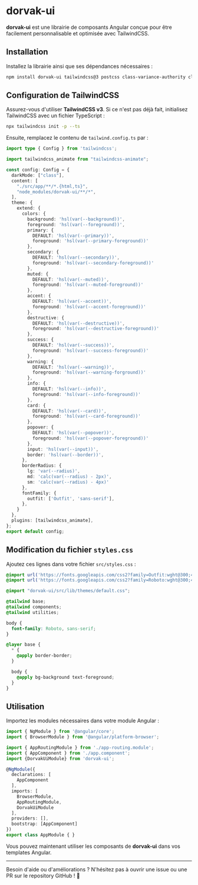 # dorvak-ui

**dorvak-ui** est une librairie de composants Angular conçue pour être facilement personnalisable et optimisée avec TailwindCSS.

## Installation

Installez la librairie ainsi que ses dépendances nécessaires :

```sh
npm install dorvak-ui tailwindcss@3 postcss class-variance-authority clsx lucide-angular tailwind-merge tailwindcss-animate
```

## Configuration de TailwindCSS

Assurez-vous d'utiliser **TailwindCSS v3**. Si ce n'est pas déjà fait, initialisez TailwindCSS avec un fichier TypeScript :

```sh
npx tailwindcss init -p --ts
```

Ensuite, remplacez le contenu de `tailwind.config.ts` par :

```ts
import type { Config } from 'tailwindcss';

import tailwindcss_animate from "tailwindcss-animate";

const config: Config = {
  darkMode: ["class"],
  content: [
    "./src/app/**/*.{html,ts}",
    "node_modules/dorvak-ui/**/*",
  ],
  theme: {
    extend: {
      colors: {
        background: 'hsl(var(--background))',
        foreground: 'hsl(var(--foreground))',
        primary: {
          DEFAULT: 'hsl(var(--primary))',
          foreground: 'hsl(var(--primary-foreground))'
        },
        secondary: {
          DEFAULT: 'hsl(var(--secondary))',
          foreground: 'hsl(var(--secondary-foreground))'
        },
        muted: {
          DEFAULT: 'hsl(var(--muted))',
          foreground: 'hsl(var(--muted-foreground))'
        },
        accent: {
          DEFAULT: 'hsl(var(--accent))',
          foreground: 'hsl(var(--accent-foreground))'
        },
        destructive: {
          DEFAULT: 'hsl(var(--destructive))',
          foreground: 'hsl(var(--destructive-foreground))'
        },
        success: {
          DEFAULT: 'hsl(var(--success))',
          foreground: 'hsl(var(--success-foreground))'
        },
        warning: {
          DEFAULT: 'hsl(var(--warning))',
          foreground: 'hsl(var(--warning-forground))'
        },
        info: {
          DEFAULT: 'hsl(var(--info))',
          foreground: 'hsl(var(--info-foreground))'
        },
        card: {
          DEFAULT: 'hsl(var(--card))',
          foreground: 'hsl(var(--card-foreground))'
        },
        popover: {
          DEFAULT: 'hsl(var(--popover))',
          foreground: 'hsl(var(--popover-foreground))'
        },
        input: 'hsl(var(--input))',
        border: 'hsl(var(--border))',
      },
      borderRadius: {
        lg: 'var(--radius)',
        md: 'calc(var(--radius) - 2px)',
        sm: 'calc(var(--radius) - 4px)'
      },
      fontFamily: {
        outfit: ['Outfit', 'sans-serif'],
      },
    }
  },
  plugins: [tailwindcss_animate],
};
export default config;

```

## Modification du fichier `styles.css`

Ajoutez ces lignes dans votre fichier `src/styles.css` :

```css
@import url('https://fonts.googleapis.com/css2?family=Outfit:wght@300;400;500;600;700&display=swap');
@import url('https://fonts.googleapis.com/css2?family=Roboto:wght@300;400;500;600;700&display=swap');

@import "dorvak-ui/src/lib/themes/default.css";

@tailwind base;
@tailwind components;
@tailwind utilities;

body {
  font-family: Roboto, sans-serif;
}

@layer base {
  * {
    @apply border-border;
  }

  body {
    @apply bg-background text-foreground;
  }
}

```

## Utilisation

Importez les modules nécessaires dans votre module Angular :

```ts
import { NgModule } from '@angular/core';
import { BrowserModule } from '@angular/platform-browser';

import { AppRoutingModule } from './app-routing.module';
import { AppComponent } from './app.component';
import {DorvakUiModule} from 'dorvak-ui';

@NgModule({
  declarations: [
    AppComponent
  ],
  imports: [
    BrowserModule,
    AppRoutingModule,
    DorvakUiModule
  ],
  providers: [],
  bootstrap: [AppComponent]
})
export class AppModule { }

```

Vous pouvez maintenant utiliser les composants de **dorvak-ui** dans vos templates Angular.

---

Besoin d'aide ou d'améliorations ? N'hésitez pas à ouvrir une issue ou une PR sur le repository GitHub ! 🎉

